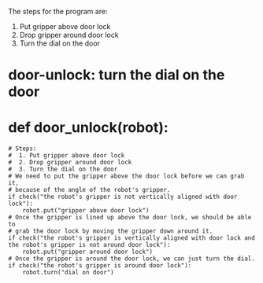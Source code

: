 

The steps for the program are:

1. Put gripper above door lock
2. Drop gripper around door lock
3. Turn the dial on the door

# door-unlock: turn the dial on the door
# def door_unlock(robot):
    # Steps:
    #  1. Put gripper above door lock
    #  2. Drop gripper around door lock
    #  3. Turn the dial on the door
    # We need to put the gripper above the door lock before we can grab it,
    # because of the angle of the robot's gripper.
    if check("the robot's gripper is not vertically aligned with door lock"):
        robot.put("gripper above door lock")
    # Once the gripper is lined up above the door lock, we should be able to
    # grab the door lock by moving the gripper down around it.
    if check("the robot's gripper is vertically aligned with door lock and the robot's gripper is not around door lock"):
        robot.put("gripper around door lock")
    # Once the gripper is around the door lock, we can just turn the dial.
    if check("the robot's gripper is around door lock"):
        robot.turn("dial on door")